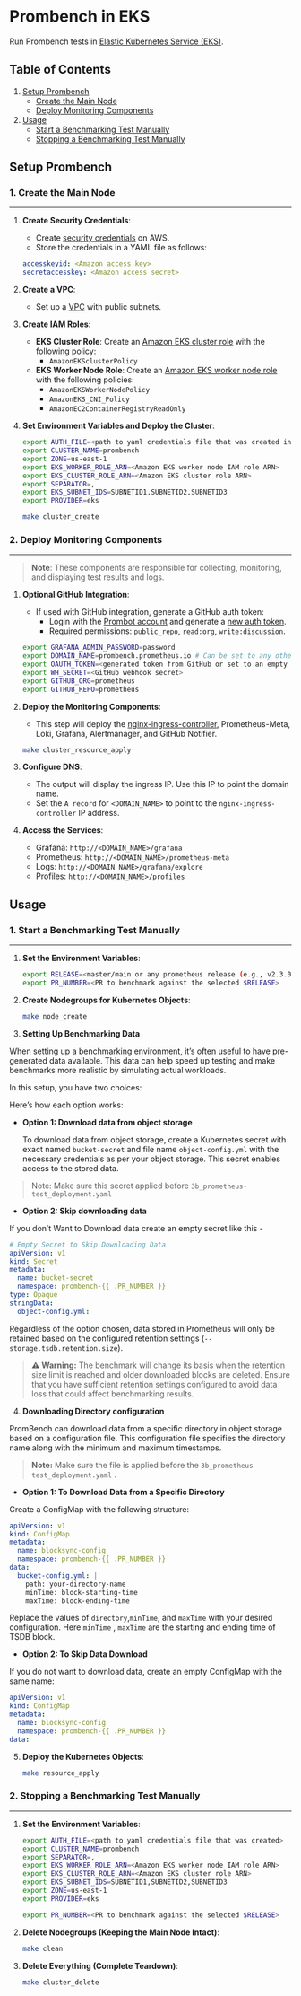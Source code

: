 # Prombench in EKS

Run Prombench tests in [Elastic Kubernetes Service (EKS)](https://aws.amazon.com/eks/).

## Table of Contents

1. [Setup Prombench](#setup-prombench)
    - [Create the Main Node](#create-the-main-node)
    - [Deploy Monitoring Components](#deploy-monitoring-components)
2. [Usage](#usage)
    - [Start a Benchmarking Test Manually](#start-a-benchmarking-test-manually)
    - [Stopping a Benchmarking Test Manually](#stopping-a-benchmarking-test-manually)

## Setup Prombench

### 1. Create the Main Node

---

1. **Create Security Credentials**:
    - Create [security credentials](https://docs.aws.amazon.com/general/latest/gr/aws-sec-cred-types.html) on AWS.
    - Store the credentials in a YAML file as follows:

    ```yaml
    accesskeyid: <Amazon access key>
    secretaccesskey: <Amazon access secret>
    ```

2. **Create a VPC**:
    - Set up a [VPC](https://docs.aws.amazon.com/eks/latest/userguide/create-public-private-vpc.html) with public subnets.

3. **Create IAM Roles**:
    - **EKS Cluster Role**: Create an [Amazon EKS cluster role](https://docs.aws.amazon.com/eks/latest/userguide/service_IAM_role.html) with the following policy:
        - `AmazonEKSclusterPolicy`
    - **EKS Worker Node Role**: Create an [Amazon EKS worker node role](https://docs.aws.amazon.com/eks/latest/userguide/worker_node_IAM_role.html) with the following policies:
        - `AmazonEKSWorkerNodePolicy`
        - `AmazonEKS_CNI_Policy`
        - `AmazonEC2ContainerRegistryReadOnly`

4. **Set Environment Variables and Deploy the Cluster**:

    ```bash
    export AUTH_FILE=<path to yaml credentials file that was created in the last step>
    export CLUSTER_NAME=prombench
    export ZONE=us-east-1
    export EKS_WORKER_ROLE_ARN=<Amazon EKS worker node IAM role ARN>
    export EKS_CLUSTER_ROLE_ARN=<Amazon EKS cluster role ARN>
    export SEPARATOR=, 
    export EKS_SUBNET_IDS=SUBNETID1,SUBNETID2,SUBNETID3
    export PROVIDER=eks

    make cluster_create
    ```

### 2. Deploy Monitoring Components

---

> **Note**: These components are responsible for collecting, monitoring, and displaying test results and logs.

1. **Optional GitHub Integration**:
    - If used with GitHub integration, generate a GitHub auth token:
        - Login with the [Prombot account](https://github.com/prombot) and generate a [new auth token](https://github.com/settings/tokens).
        - Required permissions: `public_repo`, `read:org`, `write:discussion`.

    ```bash
    export GRAFANA_ADMIN_PASSWORD=password
    export DOMAIN_NAME=prombench.prometheus.io # Can be set to any other custom domain or an empty string if not used with the GitHub integration.
    export OAUTH_TOKEN=<generated token from GitHub or set to an empty string " ">
    export WH_SECRET=<GitHub webhook secret>
    export GITHUB_ORG=prometheus
    export GITHUB_REPO=prometheus
    ```

2. **Deploy the Monitoring Components**:
    - This step will deploy the [nginx-ingress-controller](https://github.com/kubernetes/ingress-nginx), Prometheus-Meta, Loki, Grafana, Alertmanager, and GitHub Notifier.

    ```bash
    make cluster_resource_apply
    ```

3. **Configure DNS**:
    - The output will display the ingress IP. Use this IP to point the domain name.
    - Set the `A record` for `<DOMAIN_NAME>` to point to the `nginx-ingress-controller` IP address.

4. **Access the Services**:
    - Grafana: `http://<DOMAIN_NAME>/grafana`
    - Prometheus: `http://<DOMAIN_NAME>/prometheus-meta`
    - Logs: `http://<DOMAIN_NAME>/grafana/explore`
    - Profiles: `http://<DOMAIN_NAME>/profiles`

## Usage

### 1. Start a Benchmarking Test Manually

---

1. **Set the Environment Variables**:

    ```bash
    export RELEASE=<master/main or any prometheus release (e.g., v2.3.0)>
    export PR_NUMBER=<PR to benchmark against the selected $RELEASE>
    ```

2. **Create Nodegroups for Kubernetes Objects**:

    ```bash
    make node_create
    ```
3. **Setting Up Benchmarking Data**    

 When setting up a benchmarking environment, it’s often useful to have pre-generated data available. This data can help speed up testing and make benchmarks more realistic by simulating actual workloads.

In this setup, you have two choices:

Here’s how each option works:
- **Option 1: Download data from object storage**

   To download data from object storage, create a Kubernetes secret with exact named `bucket-secret` and file name `object-config.yml`  with the necessary credentials as per your object storage. This secret enables access to the stored data.
> Note: Make sure this secret applied before `3b_prometheus-test_deployment.yaml`

- **Option 2: Skip downloading data**

If you don’t Want to Download data create an empty secret like this -

```yaml
# Empty Secret to Skip Downloading Data
apiVersion: v1
kind: Secret
metadata:
  name: bucket-secret
  namespace: prombench-{{ .PR_NUMBER }} 
type: Opaque
stringData:
  object-config.yml: 
```  
 
Regardless of the option chosen, data stored in Prometheus will only be retained based on the configured retention settings (```--storage.tsdb.retention.size```). 

> **⚠️ Warning:** The benchmark will change its basis when the retention size limit is reached and older downloaded blocks are deleted. Ensure that you have sufficient retention settings configured to avoid data loss that could affect benchmarking results. 

4. **Downloading Directory configuration**

PromBench can download data from a specific directory in object storage based on a configuration file. This configuration file specifies the directory name along with the minimum and maximum timestamps.
> **Note:** Make sure the file is applied before the ```3b_prometheus-test_deployment.yaml``` . 

 - **Option 1: To Download Data from a Specific Directory**

 Create a ConfigMap with the following structure:
```yaml
apiVersion: v1
kind: ConfigMap
metadata:
  name: blocksync-config
  namespace: prombench-{{ .PR_NUMBER }}
data:
  bucket-config.yml: |
    path: your-directory-name
    minTime: block-starting-time
    maxTime: block-ending-time
```
Replace the values of ```directory```,```minTime```, and ```maxTime``` with your desired configuration. Here ```minTime``` , ```maxTime``` are the starting and ending time of TSDB block. 
- **Option 2: To Skip Data Download**

If you do not want to download data, create an empty ConfigMap with the same name:
```yaml
apiVersion: v1
kind: ConfigMap
metadata:
  name: blocksync-config
  namespace: prombench-{{ .PR_NUMBER }}
data:
```

5. **Deploy the Kubernetes Objects**:

    ```bash
    make resource_apply
    ```

### 2. Stopping a Benchmarking Test Manually

---

1. **Set the Environment Variables**:

    ```bash
    export AUTH_FILE=<path to yaml credentials file that was created>
    export CLUSTER_NAME=prombench
    export SEPARATOR=,
    export EKS_WORKER_ROLE_ARN=<Amazon EKS worker node IAM role ARN>
    export EKS_CLUSTER_ROLE_ARN=<Amazon EKS cluster role ARN>
    export EKS_SUBNET_IDS=SUBNETID1,SUBNETID2,SUBNETID3
    export ZONE=us-east-1
    export PROVIDER=eks

    export PR_NUMBER=<PR to benchmark against the selected $RELEASE>
    ```

2. **Delete Nodegroups (Keeping the Main Node Intact)**:

    ```bash
    make clean
    ```

3. **Delete Everything (Complete Teardown)**:

    ```bash
    make cluster_delete
    ```
